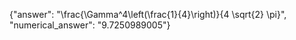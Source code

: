 {"answer": "\\frac{\\Gamma^4\\left(\\frac{1}{4}\\right)}{4 \\sqrt{2} \\pi}", "numerical_answer": "9.7250989005"}